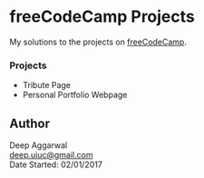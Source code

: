 # freeCodeCamp Projects

My solutions to the projects on [freeCodeCamp](https://www.freecodecamp.com).

### Projects
- Tribute Page
- Personal Portfolio Webpage

Author
------
Deep Aggarwal  
deep.uiuc@gmail.com  
Date Started: 02/01/2017  
